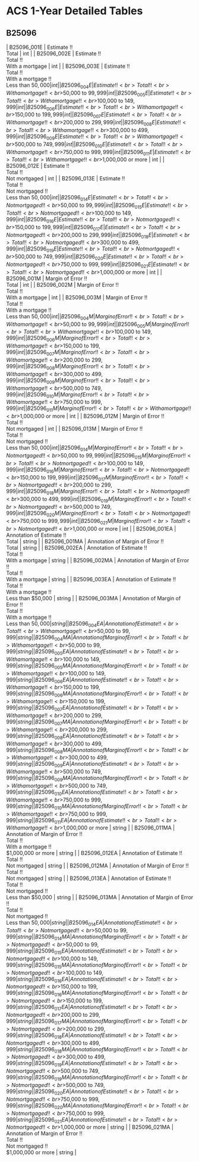 # ACS 1-Year Detailed Tables

## B25096

| B25096_001E | Estimate !!<br>Total | int |
| B25096_002E | Estimate !!<br>Total !!<br>With a mortgage | int |
| B25096_003E | Estimate !!<br>Total !!<br>With a mortgage !!<br>Less than $50,000 | int |
| B25096_004E | Estimate !!<br>Total !!<br>With a mortgage !!<br>$50,000 to $99,999 | int |
| B25096_005E | Estimate !!<br>Total !!<br>With a mortgage !!<br>$100,000 to $149,999 | int |
| B25096_006E | Estimate !!<br>Total !!<br>With a mortgage !!<br>$150,000 to $199,999 | int |
| B25096_007E | Estimate !!<br>Total !!<br>With a mortgage !!<br>$200,000 to $299,999 | int |
| B25096_008E | Estimate !!<br>Total !!<br>With a mortgage !!<br>$300,000 to $499,999 | int |
| B25096_009E | Estimate !!<br>Total !!<br>With a mortgage !!<br>$500,000 to $749,999 | int |
| B25096_010E | Estimate !!<br>Total !!<br>With a mortgage !!<br>$750,000 to $999,999 | int |
| B25096_011E | Estimate !!<br>Total !!<br>With a mortgage !!<br>$1,000,000 or more | int |
| B25096_012E | Estimate !!<br>Total !!<br>Not mortgaged | int |
| B25096_013E | Estimate !!<br>Total !!<br>Not mortgaged !!<br>Less than $50,000 | int |
| B25096_014E | Estimate !!<br>Total !!<br>Not mortgaged !!<br>$50,000 to $99,999 | int |
| B25096_015E | Estimate !!<br>Total !!<br>Not mortgaged !!<br>$100,000 to $149,999 | int |
| B25096_016E | Estimate !!<br>Total !!<br>Not mortgaged !!<br>$150,000 to $199,999 | int |
| B25096_017E | Estimate !!<br>Total !!<br>Not mortgaged !!<br>$200,000 to $299,999 | int |
| B25096_018E | Estimate !!<br>Total !!<br>Not mortgaged !!<br>$300,000 to $499,999 | int |
| B25096_019E | Estimate !!<br>Total !!<br>Not mortgaged !!<br>$500,000 to $749,999 | int |
| B25096_020E | Estimate !!<br>Total !!<br>Not mortgaged !!<br>$750,000 to $999,999 | int |
| B25096_021E | Estimate !!<br>Total !!<br>Not mortgaged !!<br>$1,000,000 or more | int |
| B25096_001M | Margin of Error !!<br>Total | int |
| B25096_002M | Margin of Error !!<br>Total !!<br>With a mortgage | int |
| B25096_003M | Margin of Error !!<br>Total !!<br>With a mortgage !!<br>Less than $50,000 | int |
| B25096_004M | Margin of Error !!<br>Total !!<br>With a mortgage !!<br>$50,000 to $99,999 | int |
| B25096_005M | Margin of Error !!<br>Total !!<br>With a mortgage !!<br>$100,000 to $149,999 | int |
| B25096_006M | Margin of Error !!<br>Total !!<br>With a mortgage !!<br>$150,000 to $199,999 | int |
| B25096_007M | Margin of Error !!<br>Total !!<br>With a mortgage !!<br>$200,000 to $299,999 | int |
| B25096_008M | Margin of Error !!<br>Total !!<br>With a mortgage !!<br>$300,000 to $499,999 | int |
| B25096_009M | Margin of Error !!<br>Total !!<br>With a mortgage !!<br>$500,000 to $749,999 | int |
| B25096_010M | Margin of Error !!<br>Total !!<br>With a mortgage !!<br>$750,000 to $999,999 | int |
| B25096_011M | Margin of Error !!<br>Total !!<br>With a mortgage !!<br>$1,000,000 or more | int |
| B25096_012M | Margin of Error !!<br>Total !!<br>Not mortgaged | int |
| B25096_013M | Margin of Error !!<br>Total !!<br>Not mortgaged !!<br>Less than $50,000 | int |
| B25096_014M | Margin of Error !!<br>Total !!<br>Not mortgaged !!<br>$50,000 to $99,999 | int |
| B25096_015M | Margin of Error !!<br>Total !!<br>Not mortgaged !!<br>$100,000 to $149,999 | int |
| B25096_016M | Margin of Error !!<br>Total !!<br>Not mortgaged !!<br>$150,000 to $199,999 | int |
| B25096_017M | Margin of Error !!<br>Total !!<br>Not mortgaged !!<br>$200,000 to $299,999 | int |
| B25096_018M | Margin of Error !!<br>Total !!<br>Not mortgaged !!<br>$300,000 to $499,999 | int |
| B25096_019M | Margin of Error !!<br>Total !!<br>Not mortgaged !!<br>$500,000 to $749,999 | int |
| B25096_020M | Margin of Error !!<br>Total !!<br>Not mortgaged !!<br>$750,000 to $999,999 | int |
| B25096_021M | Margin of Error !!<br>Total !!<br>Not mortgaged !!<br>$1,000,000 or more | int |
| B25096_001EA | Annotation of Estimate !!<br>Total | string |
| B25096_001MA | Annotation of Margin of Error !!<br>Total | string |
| B25096_002EA | Annotation of Estimate !!<br>Total !!<br>With a mortgage | string |
| B25096_002MA | Annotation of Margin of Error !!<br>Total !!<br>With a mortgage | string |
| B25096_003EA | Annotation of Estimate !!<br>Total !!<br>With a mortgage !!<br>Less than $50,000 | string |
| B25096_003MA | Annotation of Margin of Error !!<br>Total !!<br>With a mortgage !!<br>Less than $50,000 | string |
| B25096_004EA | Annotation of Estimate !!<br>Total !!<br>With a mortgage !!<br>$50,000 to $99,999 | string |
| B25096_004MA | Annotation of Margin of Error !!<br>Total !!<br>With a mortgage !!<br>$50,000 to $99,999 | string |
| B25096_005EA | Annotation of Estimate !!<br>Total !!<br>With a mortgage !!<br>$100,000 to $149,999 | string |
| B25096_005MA | Annotation of Margin of Error !!<br>Total !!<br>With a mortgage !!<br>$100,000 to $149,999 | string |
| B25096_006EA | Annotation of Estimate !!<br>Total !!<br>With a mortgage !!<br>$150,000 to $199,999 | string |
| B25096_006MA | Annotation of Margin of Error !!<br>Total !!<br>With a mortgage !!<br>$150,000 to $199,999 | string |
| B25096_007EA | Annotation of Estimate !!<br>Total !!<br>With a mortgage !!<br>$200,000 to $299,999 | string |
| B25096_007MA | Annotation of Margin of Error !!<br>Total !!<br>With a mortgage !!<br>$200,000 to $299,999 | string |
| B25096_008EA | Annotation of Estimate !!<br>Total !!<br>With a mortgage !!<br>$300,000 to $499,999 | string |
| B25096_008MA | Annotation of Margin of Error !!<br>Total !!<br>With a mortgage !!<br>$300,000 to $499,999 | string |
| B25096_009EA | Annotation of Estimate !!<br>Total !!<br>With a mortgage !!<br>$500,000 to $749,999 | string |
| B25096_009MA | Annotation of Margin of Error !!<br>Total !!<br>With a mortgage !!<br>$500,000 to $749,999 | string |
| B25096_010EA | Annotation of Estimate !!<br>Total !!<br>With a mortgage !!<br>$750,000 to $999,999 | string |
| B25096_010MA | Annotation of Margin of Error !!<br>Total !!<br>With a mortgage !!<br>$750,000 to $999,999 | string |
| B25096_011EA | Annotation of Estimate !!<br>Total !!<br>With a mortgage !!<br>$1,000,000 or more | string |
| B25096_011MA | Annotation of Margin of Error !!<br>Total !!<br>With a mortgage !!<br>$1,000,000 or more | string |
| B25096_012EA | Annotation of Estimate !!<br>Total !!<br>Not mortgaged | string |
| B25096_012MA | Annotation of Margin of Error !!<br>Total !!<br>Not mortgaged | string |
| B25096_013EA | Annotation of Estimate !!<br>Total !!<br>Not mortgaged !!<br>Less than $50,000 | string |
| B25096_013MA | Annotation of Margin of Error !!<br>Total !!<br>Not mortgaged !!<br>Less than $50,000 | string |
| B25096_014EA | Annotation of Estimate !!<br>Total !!<br>Not mortgaged !!<br>$50,000 to $99,999 | string |
| B25096_014MA | Annotation of Margin of Error !!<br>Total !!<br>Not mortgaged !!<br>$50,000 to $99,999 | string |
| B25096_015EA | Annotation of Estimate !!<br>Total !!<br>Not mortgaged !!<br>$100,000 to $149,999 | string |
| B25096_015MA | Annotation of Margin of Error !!<br>Total !!<br>Not mortgaged !!<br>$100,000 to $149,999 | string |
| B25096_016EA | Annotation of Estimate !!<br>Total !!<br>Not mortgaged !!<br>$150,000 to $199,999 | string |
| B25096_016MA | Annotation of Margin of Error !!<br>Total !!<br>Not mortgaged !!<br>$150,000 to $199,999 | string |
| B25096_017EA | Annotation of Estimate !!<br>Total !!<br>Not mortgaged !!<br>$200,000 to $299,999 | string |
| B25096_017MA | Annotation of Margin of Error !!<br>Total !!<br>Not mortgaged !!<br>$200,000 to $299,999 | string |
| B25096_018EA | Annotation of Estimate !!<br>Total !!<br>Not mortgaged !!<br>$300,000 to $499,999 | string |
| B25096_018MA | Annotation of Margin of Error !!<br>Total !!<br>Not mortgaged !!<br>$300,000 to $499,999 | string |
| B25096_019EA | Annotation of Estimate !!<br>Total !!<br>Not mortgaged !!<br>$500,000 to $749,999 | string |
| B25096_019MA | Annotation of Margin of Error !!<br>Total !!<br>Not mortgaged !!<br>$500,000 to $749,999 | string |
| B25096_020EA | Annotation of Estimate !!<br>Total !!<br>Not mortgaged !!<br>$750,000 to $999,999 | string |
| B25096_020MA | Annotation of Margin of Error !!<br>Total !!<br>Not mortgaged !!<br>$750,000 to $999,999 | string |
| B25096_021EA | Annotation of Estimate !!<br>Total !!<br>Not mortgaged !!<br>$1,000,000 or more | string |
| B25096_021MA | Annotation of Margin of Error !!<br>Total !!<br>Not mortgaged !!<br>$1,000,000 or more | string |


